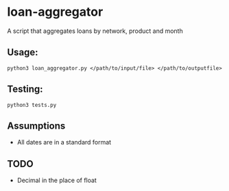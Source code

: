 # loan-aggregator

A script that aggregates loans by network, product and month

## Usage:

`python3 loan_aggregator.py </path/to/input/file> </path/to/outputfile>`

## Testing:

`python3 tests.py`


## Assumptions

- All dates are in a standard format

## TODO

- Decimal in the place of float
